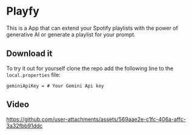 # Playfy
This is a App that can extend your Spotify playlists with the power of generative AI or generate a playlist for your prompt.

## Download it
To try it out for yourself clone the repo add the following line to the ```local.properties``` file:

```
geminiApiKey = # Your Gemini Api key
```
## Video

https://github.com/user-attachments/assets/569aae2e-c1fc-406a-affc-3a32fbb91ddc

